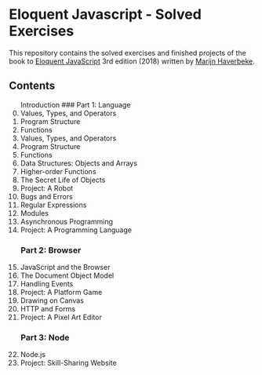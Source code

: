 # Eloquent Javascript - Solved Exercises

This repository contains the solved exercises and finished projects of the book to <a href="https://eloquentjavascript.net/">Eloquent JavaScript</a> 3rd edition (2018) written by <a href="https://marijnhaverbeke.nl/">Marijn Haverbeke</a>. 

## Contents
<ol start="0">
  Introduction
  ### Part 1: Language
  <li>Values, Types, and Operators</li>
  <li>Program Structure</li>
  <li>Functions</li>
  <li>Values, Types, and Operators</li>
  <li>Program Structure</li>
  <li>Functions</li>
  <li>Data Structures: Objects and Arrays</li>
  <li>Higher-order Functions</li>
  <li>The Secret Life of Objects</li>
  <li>Project: A Robot</li>
  <li>Bugs and Errors</li>
  <li>Regular Expressions</li>
  <li>Modules</li>
  <li>Asynchronous Programming</li>
  <li>Project: A Programming Language</li>
  
  ### Part 2: Browser
  <li>JavaScript and the Browser</li>
  <li>The Document Object Model</li>
  <li>Handling Events</li>
  <li>Project: A Platform Game</li>
  <li>Drawing on Canvas</li>
  <li>HTTP and Forms</li>
  <li>Project: A Pixel Art Editor</li>
  
  ### Part 3: Node
  <li>Node.js</li>
  <li>Project: Skill-Sharing Website</li>
</ol>
